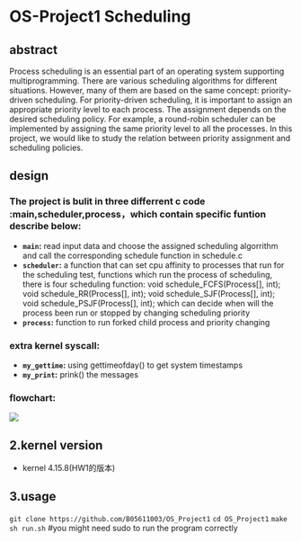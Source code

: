 # OS-Project1 Scheduling
## abstract
Process scheduling is an essential part of an operating system supporting multiprogramming. There are various scheduling algorithms for different situations. However, many of them are based on the same concept: priority-driven scheduling. For priority-driven scheduling, it is important to assign an appropriate priority level to each process. The assignment depends on the desired scheduling policy. For example, a round-robin scheduler can be implemented by assigning the same priority level to all the processes. In this project, we would like to study the relation between priority assignment and scheduling policies.
## design
### The project is bulit in three differrent c code :main,scheduler,process，which contain specific funtion describe below:
* **`main`:** read input data and choose the assigned scheduling algorrithm and call the corresponding schedule function in schedule.c
* **`scheduler`:** a function that can set cpu affinity to processes that run for the scheduling test, functions which run the process of scheduling, there is four scheduling function:
void schedule_FCFS(Process[], int);
void schedule_RR(Process[], int);
void schedule_SJF(Process[], int);
void schedule_PSJF(Process[], int);
which can decide when will the process been run or stopped by changing scheduling priority
* **`process`:** function to run forked child process and  priority changing
### extra kernel syscall:
* **`my_gettime`:** using gettimeofday() to get system timestamps
* **`my_print`:** prink() the messages
### flowchart:
![](https://i.imgur.com/aU8b7u8.png)



## 2.kernel version
* kernel 4.15.8(HW1的版本)
## 3.usage 
`git clone https://github.com/B05611003/OS_Project1`
`cd OS_Project1`
`make`
`sh run.sh` #you might need sudo to run the program correctly


